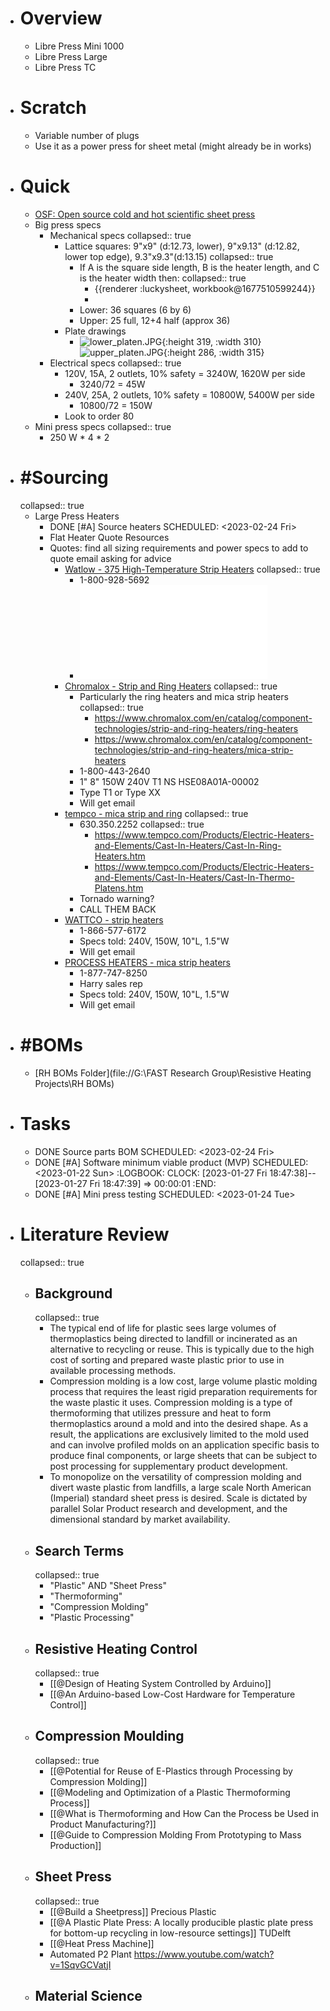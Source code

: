- # Overview
	- Libre Press Mini 1000
	- Libre Press Large
	- Libre Press TC
- # Scratch
	- Variable number of plugs
	- Use it as a power press for sheet metal (might already be in works)
- # Quick
	- [OSF: Open source cold and hot scientific sheet press](https://osf.io/wqne2/)
	- Big press specs
		- Mechanical specs
		  collapsed:: true
			- Lattice squares: 9"x9" (d:12.73, lower), 9"x9.13" (d:12.82, lower top edge), 9.3"x9.3"(d:13.15)
			  collapsed:: true
				- If A is the square side length, B is the heater length, and C is the heater width then:
				  collapsed:: true
					- {{renderer :luckysheet, workbook@1677510599244}}
					-
				- Lower: 36 squares (6 by 6)
				- Upper: 25 full, 12+4 half (approx 36)
			- Plate drawings
				- ![lower_platen.JPG](../assets/lower_platen_1677509390196_0.JPG){:height 319, :width 310}
				  ![upper_platen.JPG](../assets/upper_platen_1677509408871_0.JPG){:height 286, :width 315}
		- Electrical specs
		  collapsed:: true
			- 120V, 15A, 2 outlets, 10% safety = 3240W, 1620W per side
				- 3240/72 = 45W
			- 240V, 25A, 2 outlets, 10% safety = 10800W, 5400W per side
				- 10800/72 = 150W
			- Look to order 80
	- Mini press specs
	  collapsed:: true
		- 250 W * 4 * 2
- # #Sourcing
  collapsed:: true
	- Large Press Heaters
		- DONE [#A] Source heaters
		  SCHEDULED: <2023-02-24 Fri>
		- Flat Heater Quote Resources
		- Quotes: find all sizing requirements and power specs to add to quote email asking  for advice
			- [Watlow - 375 High-Temperature Strip Heaters](https://www.watlow.com/Products/Heaters/Strip-Heaters/375-High-Temperature-Strip-Heaters)
			  collapsed:: true
				- 1-800-928-5692
				- ![STL-375S-0413.pdf](../assets/STL-375S-0413_1677345489513_0.pdf)
			- [Chromalox -  Strip and Ring Heaters](https://www.chromalox.com/en/Catalog/Component-Technologies/strip-and-ring-heaters)
			  collapsed:: true
				- Particularly the ring heaters and mica strip heaters
				  collapsed:: true
					- https://www.chromalox.com/en/catalog/component-technologies/strip-and-ring-heaters/ring-heaters
					- https://www.chromalox.com/en/catalog/component-technologies/strip-and-ring-heaters/mica-strip-heaters
				- 1-800-443-2640
				- 1" 8" 150W 240V T1 NS HSE08A01A-00002
				- Type T1 or Type XX
				- Will get email
			- [tempco - mica strip and ring](https://www.tempco.com/Tempco/Products/Electric-Heaters-and-Elements/Strip-Heaters.htm)
			  collapsed:: true
				- 630.350.2252
				  collapsed:: true
					- https://www.tempco.com/Products/Electric-Heaters-and-Elements/Cast-In-Heaters/Cast-In-Ring-Heaters.htm
					- https://www.tempco.com/Products/Electric-Heaters-and-Elements/Cast-In-Heaters/Cast-In-Thermo-Platens.htm
				- Tornado warning?
				- CALL THEM BACK
			- [WATTCO - strip heaters](https://www.wattco.com/product_category/strip-heaters/ )
				- 1-866-577-6172
				- Specs told: 240V, 150W, 10"L, 1.5"W
				- Will get email
			- [PROCESS HEATERS - mica strip heaters](https://www.processheaters.ca/web/control.php?category=Heaters&sub_category=Strip%20Heaters)
				- 1-877-747-8250
				- Harry sales rep
				- Specs told: 240V, 150W, 10"L, 1.5"W
				- Will get email
- # #BOMs
	- [RH BOMs Folder](file://G:\FAST Research Group\Resistive Heating Projects\RH BOMs)
- # Tasks
	- DONE Source parts BOM
	  SCHEDULED: <2023-02-24 Fri>
	- DONE [#A] Software minimum viable product (MVP)
	  SCHEDULED: <2023-01-22 Sun>
	  :LOGBOOK:
	  CLOCK: [2023-01-27 Fri 18:47:38]--[2023-01-27 Fri 18:47:39] =>  00:00:01
	  :END:
	- DONE [#A] Mini press testing
	  SCHEDULED: <2023-01-24 Tue>
- # Literature Review
  collapsed:: true
	- ## Background
	  collapsed:: true
		- The typical end of life for plastic sees large volumes of 
		  thermoplastics being directed to landfill or incinerated as an 
		  alternative to recycling or reuse. This is typically due to the high 
		  cost of sorting and prepared waste plastic prior to use in available 
		  processing methods.
		- Compression molding is a low cost, large volume plastic molding 
		  process that requires the least rigid preparation requirements for the 
		  waste plastic it uses. Compression molding is a type of thermoforming 
		  that utilizes pressure and heat to form thermoplastics around a mold and
		   into the desired shape. As a result, the applications are exclusively 
		  limited to the mold used and can involve profiled molds on an 
		  application specific basis to produce final components, or large sheets 
		  that can be subject to post processing for supplementary product 
		  development.
		- To monopolize on the versatility of compression molding and 
		  divert waste plastic from landfills, a large scale North American 
		  (Imperial) standard sheet press is desired. Scale is dictated by 
		  parallel Solar Product research and development, and the dimensional 
		  standard by market availability.
	- ## Search Terms
	  collapsed:: true
		- "Plastic" AND "Sheet Press"
		- "Thermoforming"
		- "Compression Molding"
		- "Plastic Processing"
	- ## Resistive Heating Control
	  collapsed:: true
		- [[@Design of Heating System Controlled by Arduino]]
		- [[@An Arduino-based Low-Cost Hardware for Temperature Control]]
	- ## Compression Moulding
	  collapsed:: true
		- [[@Potential for Reuse of E-Plastics through Processing by Compression Molding]]
		- [[@Modeling and Optimization of a Plastic Thermoforming Process]]
		- [[@What is Thermoforming and How Can the Process be Used in Product Manufacturing?]]
		- [[@Guide to Compression Molding From Prototyping to Mass Production]]
	- ## Sheet Press
	  collapsed:: true
		- [[@Build a Sheetpress]] Precious Plastic
		- [[@A Plastic Plate Press: A locally producible plastic plate press for bottom-up recycling in low-resource settings]] TUDelft
		- [[@Heat Press Machine]]
		- Automated P2 Plant https://www.youtube.com/watch?v=1SqvGCVatjI
	- ## Material Science